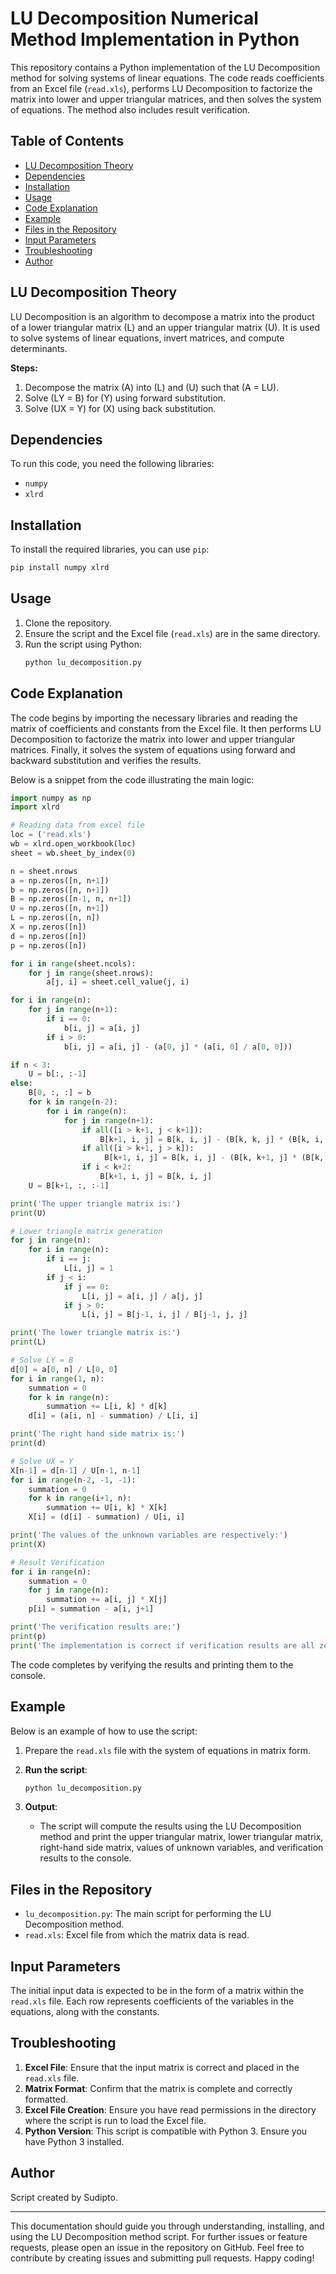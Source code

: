 # LU Decomposition Numerical Method Implementation in Python

This repository contains a Python implementation of the LU Decomposition method for solving systems of linear equations. The code reads coefficients from an Excel file (`read.xls`), performs LU Decomposition to factorize the matrix into lower and upper triangular matrices, and then solves the system of equations. The method also includes result verification.

## Table of Contents
- [LU Decomposition Theory](#lu-decomposition-theory)
- [Dependencies](#dependencies)
- [Installation](#installation)
- [Usage](#usage)
- [Code Explanation](#code-explanation)
- [Example](#example)
- [Files in the Repository](#files-in-the-repository)
- [Input Parameters](#input-parameters)
- [Troubleshooting](#troubleshooting)
- [Author](#author)

## LU Decomposition Theory
LU Decomposition is an algorithm to decompose a matrix into the product of a lower triangular matrix \(L\) and an upper triangular matrix \(U\). It is used to solve systems of linear equations, invert matrices, and compute determinants.

**Steps:**
1. Decompose the matrix \(A\) into \(L\) and \(U\) such that \(A = LU\).
2. Solve \(LY = B\) for \(Y\) using forward substitution.
3. Solve \(UX = Y\) for \(X\) using back substitution.

## Dependencies
To run this code, you need the following libraries:
- `numpy`
- `xlrd`

## Installation
To install the required libraries, you can use `pip`:
```sh
pip install numpy xlrd
```

## Usage
1. Clone the repository.
2. Ensure the script and the Excel file (`read.xls`) are in the same directory.
3. Run the script using Python:
    ```sh
    python lu_decomposition.py
    ```

## Code Explanation
The code begins by importing the necessary libraries and reading the matrix of coefficients and constants from the Excel file. It then performs LU Decomposition to factorize the matrix into lower and upper triangular matrices. Finally, it solves the system of equations using forward and backward substitution and verifies the results.

Below is a snippet from the code illustrating the main logic:

```python
import numpy as np
import xlrd

# Reading data from excel file
loc = ('read.xls')
wb = xlrd.open_workbook(loc)
sheet = wb.sheet_by_index(0)

n = sheet.nrows
a = np.zeros([n, n+1])
b = np.zeros([n, n+1])
B = np.zeros([n-1, n, n+1])
U = np.zeros([n, n+1])
L = np.zeros([n, n])
X = np.zeros([n])
d = np.zeros([n])
p = np.zeros([n])

for i in range(sheet.ncols):
    for j in range(sheet.nrows):
        a[j, i] = sheet.cell_value(j, i)

for i in range(n):
    for j in range(n+1):
        if i == 0:
            b[i, j] = a[i, j]
        if i > 0:
            b[i, j] = a[i, j] - (a[0, j] * (a[i, 0] / a[0, 0]))

if n < 3:
    U = b[:, :-1]
else:
    B[0, :, :] = b
    for k in range(n-2):
        for i in range(n):
            for j in range(n+1):
                if all([i > k+1, j < k+1]):
                    B[k+1, i, j] = B[k, i, j] - (B[k, k, j] * (B[k, i, k] / B[k, k, k]))
                if all([i > k+1, j > k]):
                     B[k+1, i, j] = B[k, i, j] - (B[k, k+1, j] * (B[k, i, k+1] / B[k, k+1, k+1]))
                if i < k+2:
                    B[k+1, i, j] = B[k, i, j]
    U = B[k+1, :, :-1]

print('The upper triangle matrix is:')
print(U)

# Lower triangle matrix generation    
for j in range(n):
    for i in range(n):
        if i == j:
            L[i, j] = 1
        if j < i:
            if j == 0:
                L[i, j] = a[i, j] / a[j, j]
            if j > 0:
                L[i, j] = B[j-1, i, j] / B[j-1, j, j]

print('The lower triangle matrix is:')
print(L)

# Solve LY = B
d[0] = a[0, n] / L[0, 0]
for i in range(1, n):
    summation = 0
    for k in range(n):
        summation += L[i, k] * d[k]
    d[i] = (a[i, n] - summation) / L[i, i]

print('The right hand side matrix is:')
print(d)

# Solve UX = Y
X[n-1] = d[n-1] / U[n-1, n-1]
for i in range(n-2, -1, -1):
    summation = 0
    for k in range(i+1, n):
        summation += U[i, k] * X[k]
    X[i] = (d[i] - summation) / U[i, i]

print('The values of the unknown variables are respectively:')
print(X)

# Result Verification    
for i in range(n):
    summation = 0
    for j in range(n):
        summation += a[i, j] * X[j]
    p[i] = summation - a[i, j+1]

print('The verification results are:')
print(p)
print('The implementation is correct if verification results are all zero')
```

The code completes by verifying the results and printing them to the console.

## Example
Below is an example of how to use the script:

1. Prepare the `read.xls` file with the system of equations in matrix form.
2. **Run the script**:
    ```sh
    python lu_decomposition.py
    ```

3. **Output**:
    - The script will compute the results using the LU Decomposition method and print the upper triangular matrix, lower triangular matrix, right-hand side matrix, values of unknown variables, and verification results to the console.

## Files in the Repository
- `lu_decomposition.py`: The main script for performing the LU Decomposition method.
- `read.xls`: Excel file from which the matrix data is read.

## Input Parameters
The initial input data is expected to be in the form of a matrix within the `read.xls` file. Each row represents coefficients of the variables in the equations, along with the constants.

## Troubleshooting
1. **Excel File**: Ensure that the input matrix is correct and placed in the `read.xls` file.
2. **Matrix Format**: Confirm that the matrix is complete and correctly formatted.
3. **Excel File Creation**: Ensure you have read permissions in the directory where the script is run to load the Excel file.
4. **Python Version**: This script is compatible with Python 3. Ensure you have Python 3 installed.

## Author
Script created by Sudipto.

---

This documentation should guide you through understanding, installing, and using the LU Decomposition method script. For further issues or feature requests, please open an issue in the repository on GitHub. Feel free to contribute by creating issues and submitting pull requests. Happy coding!
